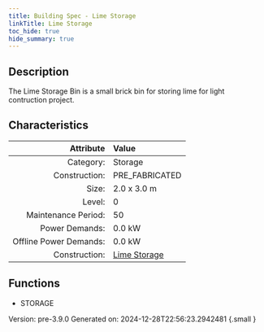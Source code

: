 ```yaml
---
title: Building Spec - Lime Storage
linkTitle: Lime Storage
toc_hide: true
hide_summary: true
---
```


## Description
The Lime Storage Bin is a small brick bin for storing lime for light contruction project.

## Characteristics

| Attribute      | Value |
|--------:|:------|
|Category:|Storage|
|Construction:|PRE_FABRICATED|
|Size:|2.0 x 3.0 m|
|Level:|0|
|Maintenance Period:|50|
|Power Demands:|0.0 kW|
|Offline Power Demands:|0.0 kW|
|Construction:|[Lime Storage](/docs/definitions/construction/lime-storage)|

## Functions
      
- STORAGE




Version: pre-3.9.0 Generated on: 2024-12-28T22:56:23.2942481
{.small }